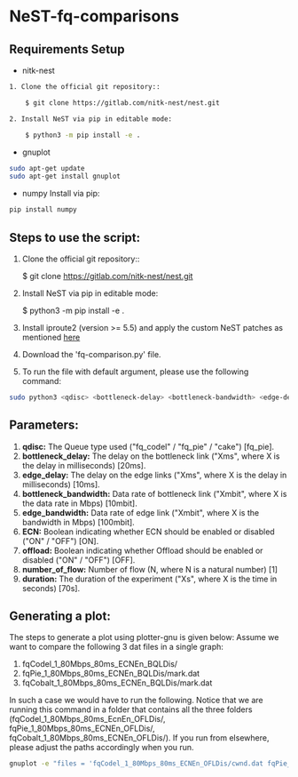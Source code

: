 # NeST-fq-comparisons

## Requirements Setup
* nitk-nest

```bash
1. Clone the official git repository::

    $ git clone https://gitlab.com/nitk-nest/nest.git

2. Install NeST via pip in editable mode:

    $ python3 -m pip install -e .
```

* gnuplot

```bash
sudo apt-get update
sudo apt-get install gnuplot
```

* numpy
Install via pip:

```bash
pip install numpy
```



## Steps to use the script:
1. Clone the official git repository::

    $ git clone https://gitlab.com/nitk-nest/nest.git

2. Install NeST via pip in editable mode:

    $ python3 -m pip install -e .

3. Install iproute2 (version >= 5.5) and apply the custom NeST patches as mentioned [here](./misc_patch_scripts/README.md)    

3. Download the 'fq-comparison.py' file.

4. To run the file with default argument, please use the following command:
```bash
sudo python3 <qdisc> <bottleneck-delay> <bottleneck-bandwidth> <edge-delay> <edge-bandwidth> <ECN> <offload> <number of flow> <duration> 
```

## Parameters:
1. **qdisc:** The Queue type used ("fq_codel" / "fq_pie" / "cake") [fq_pie].
2. **bottleneck_delay:** The delay on the bottleneck link ("Xms", where X is the delay in milliseconds) [20ms].
3. **edge_delay:** The delay on the edge links ("Xms", where X is the delay in milliseconds) [10ms].
4. **bottleneck_bandwidth:** Data rate of bottleneck link ("Xmbit", where X is the data rate in Mbps) [10mbit].
5. **edge_bandwidth:** Data rate of edge link  ("Xmbit", where X is the bandwidth in Mbps) [100mbit].
6. **ECN:** Boolean indicating whether ECN should be enabled or disabled ("ON" / "OFF") [ON].
7. **offload:** Boolean indicating whether Offload should be enabled or disabled ("ON" / "OFF") [OFF].
8. **number_of_flow:** Number of flow (N, where N is a natural number) [1]
9. **duration:** The duration of the experiment ("Xs", where X is the time in seconds) [70s].


## Generating a plot:
The steps to generate a plot using plotter-gnu is given below:
Assume we want to compare the following 3 dat files in a single graph: 
1. fqCodel_1_80Mbps_80ms_ECNEn_BQLDis/
2. fqPie_1_80Mbps_80ms_ECNEn_BQLDis/mark.dat
3. fqCobalt_1_80Mbps_80ms_ECNEn_BQLDis/mark.dat

In such a case we would have to run the following. Notice that we are running this command in a folder that contains all the three folders (fqCodel_1_80Mbps_80ms_EcnEn_OFLDis/, fqPie_1_80Mbps_80ms_ECNEn_OFLDis/, fqCobalt_1_80Mbps_80ms_ECNEn_OFLDis/). If you run from elsewhere, please adjust the paths accordingly when you run.

```bash
gnuplot -e "files = 'fqCodel_1_80Mbps_80ms_ECNEn_OFLDis/cwnd.dat fqPie_1_80Mbps_80ms_ECNEn_OFLDis/cwnd.dat fqCobalt_1_80Mbps_80ms_ECNEn_OFLDis/cwnd.dat' ; outputfile='MyPlot.png'; titles = 'FQ-CoDel FQ-Pie FQ-Cobalt'; X_axis_label='Time (Seconds)' ; Y_axis_label='CWND (Packets)'" plotter-gnu
```

